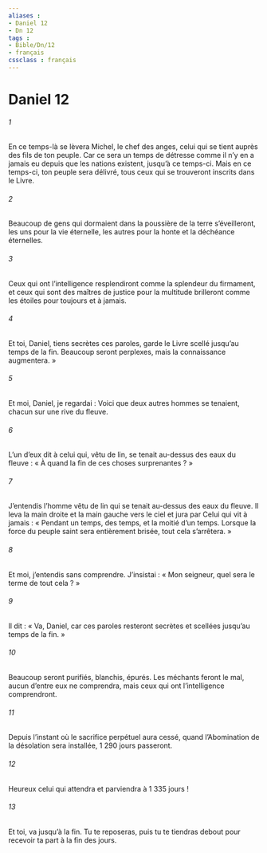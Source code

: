 ```yaml
---
aliases : 
- Daniel 12
- Dn 12
tags : 
- Bible/Dn/12
- français
cssclass : français
---
```


# Daniel 12

###### 1
En ce temps-là se lèvera Michel, le chef des anges,
celui qui se tient auprès des fils de ton peuple.
Car ce sera un temps de détresse
comme il n’y en a jamais eu
depuis que les nations existent,
jusqu’à ce temps-ci.
Mais en ce temps-ci, ton peuple sera délivré,
tous ceux qui se trouveront inscrits dans le Livre.
###### 2
Beaucoup de gens qui dormaient
dans la poussière de la terre
s’éveilleront, les uns pour la vie éternelle,
les autres pour la honte et la déchéance éternelles.
###### 3
Ceux qui ont l’intelligence resplendiront
comme la splendeur du firmament,
et ceux qui sont des maîtres de justice pour la multitude
brilleront comme les étoiles pour toujours et à jamais.
###### 4
Et toi, Daniel, tiens secrètes ces paroles, garde le Livre scellé jusqu’au temps de la fin. Beaucoup seront perplexes, mais la connaissance augmentera. »
###### 5
Et moi, Daniel, je regardai : Voici que deux autres hommes se tenaient, chacun sur une rive du fleuve.
###### 6
L’un d’eux dit à celui qui, vêtu de lin, se tenait au-dessus des eaux du fleuve : « À quand la fin de ces choses surprenantes ? »
###### 7
J’entendis l’homme vêtu de lin qui se tenait au-dessus des eaux du fleuve. Il leva la main droite et la main gauche vers le ciel et jura par Celui qui vit à jamais : « Pendant un temps, des temps, et la moitié d’un temps. Lorsque la force du peuple saint sera entièrement brisée, tout cela s’arrêtera. »
###### 8
Et moi, j’entendis sans comprendre. J’insistai : « Mon seigneur, quel sera le terme de tout cela ? »
###### 9
Il dit : « Va, Daniel, car ces paroles resteront secrètes et scellées jusqu’au temps de la fin. »
###### 10
Beaucoup seront purifiés, blanchis, épurés. Les méchants feront le mal, aucun d’entre eux ne comprendra, mais ceux qui ont l’intelligence comprendront.
###### 11
Depuis l’instant où le sacrifice perpétuel aura cessé, quand l’Abomination de la désolation sera installée, 1 290 jours passeront.
###### 12
Heureux celui qui attendra et parviendra à 1 335 jours !
###### 13
Et toi, va jusqu’à la fin. Tu te reposeras, puis tu te tiendras debout pour recevoir ta part à la fin des jours.
